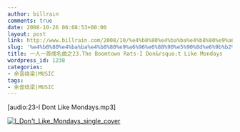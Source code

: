 ```yaml
---
author: billrain
comments: true
date: 2008-10-26 06:08:53+00:00
layout: post
link: http://www.billrain.com/2008/10/%e4%b8%80%e4%ba%ba%e4%b8%80%e9%a6%96%e6%88%90%e5%90%8d%e6%9b%b2%e4%b9%8b23the-boomtown-rats-i-dont-like-mondays/
slug: '%e4%b8%80%e4%ba%ba%e4%b8%80%e9%a6%96%e6%88%90%e5%90%8d%e6%9b%b2%e4%b9%8b23the-boomtown-rats-i-dont-like-mondays'
title: 一人一首成名曲之23.The Boomtown Rats-I Don&rsquo;t Like Mondays
wordpress_id: 1238
categories:
- 余音绕梁|MUSIC
tags:
- 余音绕梁|MUSIC
---
```


[audio:23-I Dont Like Mondays.mp3]




[![I_Don't_Like_Mondays_single_cover](http://www.billrain.com/wp-content/uploads/2008/10/i-dont-like-mondays-single-cover-thumb.jpg)](http://www.billrain.com/wp-content/uploads/2008/10/i-dont-like-mondays-single-cover.jpg)
